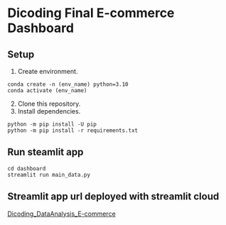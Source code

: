 # Dicoding Final E-commerce Dashboard

## Setup 
1. Create environment.
```
conda create -n (env_name) python=3.10
conda activate (env_name)
```

2. Clone this repository.
3. Install dependencies. 
```
python -m pip install -U pip
python -m pip install -r requirements.txt
```

## Run steamlit app
```
cd dashboard
streamlit run main_data.py
```

## Streamlit app url deployed with streamlit cloud
[Dicoding_DataAnalysis_E-commerce](https://data-analysis-with-python-dicoding.streamlit.app/)
